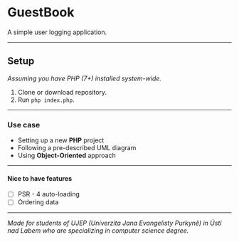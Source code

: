# GuestBook

A simple user logging application.

---

## Setup

*Assuming you have PHP (7+) installed system-wide.*

1. Clone or download repository.
2. Run `php index.php`.

---

### Use case

- Setting up a new **PHP** project
- Following a pre-described UML diagram
- Using **Object-Oriented** approach

---

#### Nice to have features

  - [ ] PSR - 4 auto-loading
  - [ ] Ordering data 

---

*Made for students of UJEP (Univerzita Jana Evangelisty Purkyně) in Ústí nad Labem who are specializing in computer science degree.*

